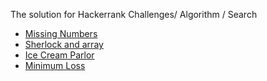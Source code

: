 The solution for Hackerrank Challenges/ Algorithm / Search

* [Missing Numbers](https://www.hackerrank.com/challenges/missing-numbers/problem)
* [Sherlock and array](https://www.hackerrank.com/challenges/sherlock-and-array/problem)
* [Ice Cream Parlor](https://www.hackerrank.com/challenges/icecream-parlor/problem)
* [Minimum Loss](https://www.hackerrank.com/challenges/minimum-loss/problem)

